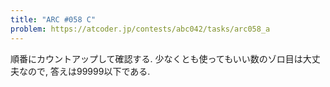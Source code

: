 ```yaml
---
title: "ARC #058 C"
problem: https://atcoder.jp/contests/abc042/tasks/arc058_a
---
```

順番にカウントアップして確認する. 少なくとも使ってもいい数のゾロ目は大丈夫なので, 答えは99999以下である.
